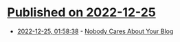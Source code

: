 # [Published on 2022-12-25](index.md)

* [2022-12-25, 01:58:38](https://news.ycombinator.com/item?id=34123302) - [Nobody Cares About Your Blog](https://mssprovenance.blogspot.com/2022/12/nobody-cares-about-your-blog.html)

